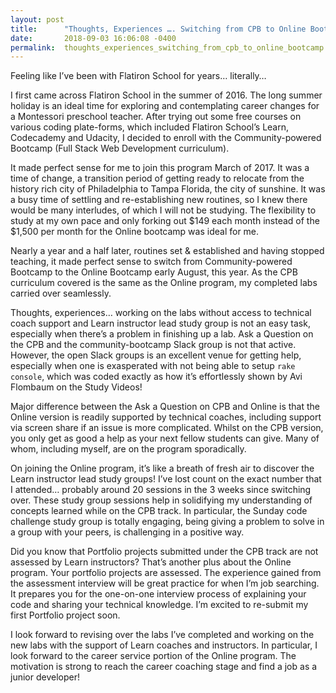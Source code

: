 ```yaml
---
layout: post
title:      "Thoughts, Experiences …. Switching from CPB to Online Bootcamp"
date:       2018-09-03 16:06:08 -0400
permalink:  thoughts_experiences_switching_from_cpb_to_online_bootcamp
---
```



Feeling like I’ve been with Flatiron School for years… literally… 

I first came across Flatiron School in the summer of 2016. The long summer holiday is an ideal time for exploring and contemplating career changes for a Montessori preschool teacher. After trying out some free courses on various coding plate-forms, which included Flatiron School’s Learn, Codecademy and Udacity, I decided to enroll with the Community-powered Bootcamp (Full Stack Web Development curriculum). 

It made perfect sense for me to join this program March of 2017. It was a time of change, a transition period of getting ready to relocate from the history rich city of Philadelphia to Tampa Florida, the city of sunshine. It was a busy time of settling and re-establishing new routines, so I knew there would be many interludes, of which I will not be studying. The flexibility to study at my own pace and only forking out $149 each month instead of the $1,500 per month for the Online bootcamp was ideal for me.

Nearly a year and a half later, routines set & established and having stopped teaching, it made perfect sense to switch from Community-powered Bootcamp to the Online Bootcamp early August, this year. As the CPB curriculum covered is the same as the Online program, my completed labs carried over seamlessly. 

Thoughts, experiences… working on the labs without access to technical coach support and Learn instructor lead study group is not an easy task, especially when there’s a problem in finishing up a lab. Ask a Question on the CPB and the community-bootcamp Slack group is not that active. However, the open Slack groups is an excellent venue for getting help, especially when one is exasperated with not being able to setup ```rake console```, which was coded exactly as how it’s effortlessly shown by Avi Flombaum on the Study Videos!

Major difference between the Ask a Question on CPB and Online is that the Online version is readily supported by technical coaches, including support via screen share if an issue is more complicated. Whilst on the CPB version, you only get as good a help as your next fellow students can give. Many of whom, including myself, are on the program sporadically.

On joining the Online program, it’s like a breath of fresh air to discover the Learn instructor lead study groups! I’ve lost count on the exact number that I attended… probably around 20 sessions in the 3 weeks since switching over. These study group sessions help in solidifying my understanding of concepts learned while on the CPB track. In particular, the Sunday code challenge study group is totally engaging, being giving a problem to solve in a group with your peers, is challenging in a positive way.   

Did you know that Portfolio projects submitted under the CPB track are not assessed by Learn instructors? That’s another plus about the Online program. Your portfolio projects are assessed. The experience gained from the assessment interview will be great practice for when I’m job searching. It prepares you for the one-on-one interview process of explaining your code and sharing your technical knowledge. I’m excited to re-submit my first Portfolio project soon.

I look forward to revising over the labs I’ve completed and working on the new labs with the support of Learn coaches and instructors. In particular, I look forward to the career service portion of the Online program. The motivation is strong to reach the career coaching stage and find a job as a junior developer!

